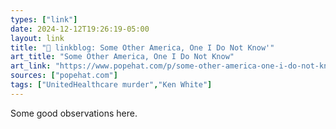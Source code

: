 ```yaml
---
types: ["link"]
date: 2024-12-12T19:26:19-05:00
layout: link
title: "🔗 linkblog: Some Other America, One I Do Not Know'"
art_title: "Some Other America, One I Do Not Know"
art_link: "https://www.popehat.com/p/some-other-america-one-i-do-not-know"
sources: ["popehat.com"]
tags: ["UnitedHealthcare murder","Ken White"]
---
```

Some good observations here.
